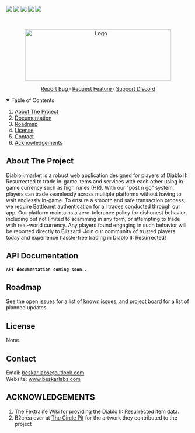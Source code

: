 <!-- PROJECT SHIELDS -->
<!--
*** I'm using markdown "reference style" links for readability.
*** Reference links are enclosed in brackets [ ] instead of parentheses ( ).
*** See the bottom of this document for the declaration of the reference variables
*** for contributors-url, forks-url, etc. This is an optional, concise syntax you may use.
*** https://www.markdownguide.org/basic-syntax/#reference-style-links
-->
[![][readme-shield]][readme-url]
![][version-shield]
![][contributors-shield]
![][issues-shield]
![][keywords-shield]



<!-- PROJECT LOGO -->
<br />
<p align="center">
  <a href="#">
    <img src="https://github.com/ALCHElVlY/diabloii-market/blob/main/.github/assets/images/D2R-Market-Logo-03.png"
         alt="Logo" width="400" height="140">
  </a>

  <p align="center">
    <a href="https://github.com/ALCHElVlY/diablo-market-public/issues/new?assignees=&labels=&template=bug_report.md&title=" target="_blank">
      Report Bug
    </a>
    ·
    <a href="https://github.com/ALCHElVlY/diabloii-market/issues/new?assignees=ALCHElVlY&labels=enhancement&template=feature_request.md&title=%5BFeature+Request%5D%3A+%3Cinsert+title%3E" target="_blank">
      Request Feature
    </a>
    ·
    <a href="https://discord.gg/sgwegN4WsT">Support Discord</a>
  </p>
</p>

<!-- TABLE OF CONTENTS -->
<details open="open">
  <summary>Table of Contents</summary>
  <ol>
    <li>
      <a href="#about-the-project">About The Project</a>
    </li>
    <li><a href="#docs">Documentation</a></li>
    <li><a href="#roadmap">Roadmap</a></li>
    <li><a href="#license">License</a></li>
    <li><a href="#contact">Contact</a></li>
    <li><a href="#acknowledgements">Acknowledgements</a></li>
  </ol>
</details>

<!-- ABOUT THE PROJECT -->
## About The Project <a name="about-the-project"></a>

<!-- [![Product Name Screen Shot][product-screenshot]](https://example.com) -->

<p>
   Diabloii.market is a robust web application designed for players of Diablo II: Resurrected to trade in-game items and services with each other using in-game currency such as high runes (HR). With our "post n go" system, players can trade seamlessly across multiple platforms without having to wait endlessly in-game. To ensure a smooth and safe transaction process, we require Battle.net authentication for all trades conducted through our app. Our platform maintains a zero-tolerance policy for dishonest behavior, including but not limited to scamming in any form, or attempting to trade with real-world currency. Any players found engaging in such behavior will be reported directly to Blizzard. Join our community of trusted players today and experience hassle-free trading in Diablo II: Resurrected!
</p>


<!-- API Documentation -->
## API Documentation <a name="docs"></a>

<code>__API documentation coming soon..__</code>

<!-- ROADMAP   [project board](https://github.com/users/ALCHElVlY/projects/3)-->
## Roadmap <a name="roadmap"></a>

See the [open issues](https://github.com/ALCHElVlY/diablo-market-public/issues) for a list of known issues, and <a href="https://github.com/users/ALCHElVlY/projects/3" target="_blank">project board</a> for a list of planned updates.

<!-- LICENSE -->
## License <a name="license"></a>

None.

<!-- CONTACT -->
## Contact <a name="contact"></a>

Email: beskar.labs@outlook.com<br>
Website: www.beskarlabs.com<br>

<!-- ACKNOWLEDGEMENTS -->
## ACKNOWLEDGEMENTS <a name="acknowledgements"></a>

<ol>
  <li>
    The <a href='https://diablo2.wiki.fextralife.com' target='_blank'>Fextralife Wiki</a> for providing the Diablo II: Resurrected item data.
  </li>
  <li>
    B2crea over at <a href='http://www.thecirclepit.com/' target='_blank'>The Circle Pit</a> for the artwork they contributed to the project
  </li>
</ol>

<!-- MARKDOWN LINKS & IMAGES -->
<!-- https://www.markdownguide.org/basic-syntax/#reference-style-links -->
[readme-shield]: https://img.shields.io/badge/readme%20style-standard-blue.svg?style=for-the-badge
[readme-url]: https://github.com/ALCHElVlY/d2r-market#readme
[version-shield]: https://img.shields.io/github/package-json/version/ALCHElVlY/diablo-market-public?color=blue&style=for-the-badge
[issues-shield]: https://img.shields.io/github/issues/ALCHElVlY/diablo-market-public?color=blue&style=for-the-badge
[contributors-shield]: https://img.shields.io/github/contributors/ALCHElVlY/diablo-market-public?color=blue&style=for-the-badge
[keywords-shield]: https://img.shields.io/github/package-json/keywords/ALCHElVlY/diablo-market-public?color=blue&style=for-the-badge
